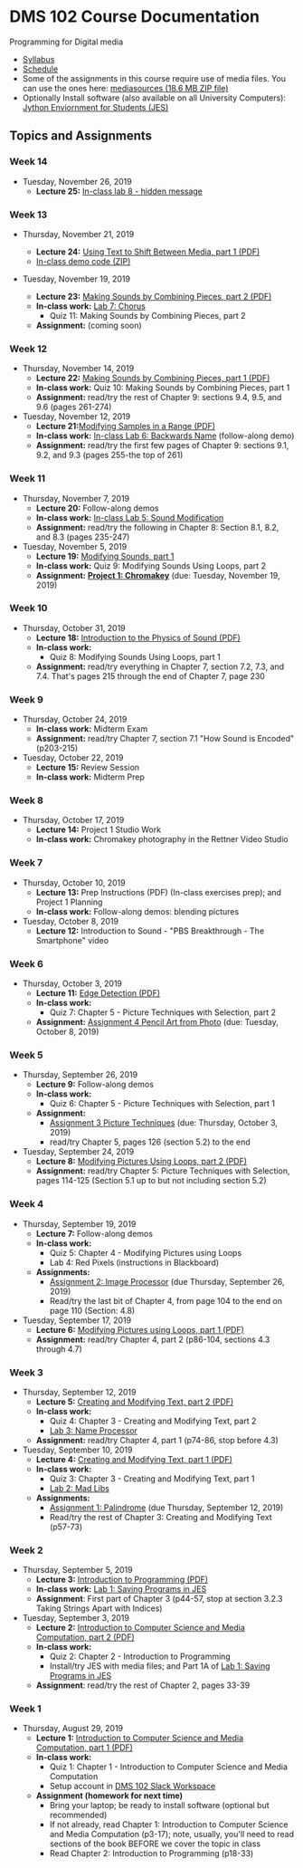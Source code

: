 # DMS 102 Course Documentation

Programming for Digital media

- [Syllabus](syllabus.md)
- [Schedule](schedule.md) 
- Some of the assignments in this course require use of media files.  You can use the ones here: [mediasources (18.6 MB ZIP file)](media/mediasources.zip)
- Optionally Install software (also available on all University Computers): [Jython Enviornment for Students (JES)](https://github.com/gatech-csl/jes/releases/tag/5.020)

## Topics and Assignments

### Week 14

- Tuesday, November 26, 2019
  - **Lecture 25:** [In-class lab 8 - hidden message](lab08-hidden-message/instructions.md)

### Week 13

- Thursday, November 21, 2019
  - **Lecture 24:** [Using Text to Shift Between Media, part 1 (PDF)](24-using-text-to-shift-between-media/using-text-to-shift-between-media.pdf)
  - [In-class demo code (ZIP)](24-using-text-to-shift-between-media/inclass.zip)

- Tuesday, November 19, 2019
  - **Lecture 23:** [Making Sounds by Combining Pieces, part 2 (PDF)](23-modifying-sounds-by-combining-pieces2/making-sounds-by-combining-pieces2.pdf)
  - **In-class work:** [Lab 7: Chorus](lab07-chorus/instructions.md)
    - Quiz 11: Making Sounds by Combining Pieces, part 2
  - **Assignment:** (coming soon)

### Week 12

- Thursday, November 14, 2019
  - **Lecture 22:** [Making Sounds by Combining Pieces, part 1 (PDF)](22-modifying-sounds-by-combining-pieces/making-sounds-by-combining-pieces.pdf)
  - **In-class work:** Quiz 10: Making Sounds by Combining Pieces, part 1
  - **Assignment:** read/try the rest of Chapter 9: sections 9.4, 9.5, and 9.6 (pages 261-274)
- Tuesday, November 12, 2019
  - **Lecture 21:**[Modifying Samples in a Range (PDF)](21-modifying-samples-in-a-range/modifying-samples-in-a-range.pdf)
  - **In-class work:** [In-class Lab 6: Backwards Name](lab06-backwards-name/instructions.md) (follow-along demo)
  - **Assignment:** read/try the first few pages of Chapter 9: sections 9.1, 9.2, and 9.3 (pages 255-the top of 261)

### Week 11

- Thursday, November 7, 2019
  - **Lecture 20:** Follow-along demos
  - **In-class work:** [In-class Lab 5: Sound Modification](lab05-sound-modification/instructions.md)
  - **Assignment:** read/try the following in Chapter 8: Section 8.1, 8.2, and 8.3 (pages 235-247)
- Tuesday, November 5, 2019
  - **Lecture 19:** [Modifying Sounds, part 1](19-modifying-sound1/modifying-sounds1.pdf)
  - **In-class work:** Quiz 9: Modifying Sounds Using Loops, part 2
  - **Assignment:** **[Project 1: Chromakey](project1-chromakey/instructions.md)** (due: Tuesday, November 19, 2019)

### Week 10

- Thursday, October 31, 2019
  - **Lecture 18:** [Introduction to the Physics of Sound (PDF)](18-introduction-sound/introduction-sound.pdf)
  - **In-class work:** 
    - Quiz 8: Modifying Sounds Using Loops, part 1
  - **Assignment:** read/try everything in Chapter 7, section 7.2, 7.3, and 7.4. That's pages 215 through the end of Chapter 7, page 230

### Week 9

- Thursday, October 24, 2019
  - **In-class work:** Midterm Exam
  - **Assignment:** read/try Chapter 7, section 7.1 "How Sound is Encoded"(p203-215)
- Tuesday, October 22, 2019
  - **Lecture 15:** Review Session
  - **In-class work:** Midterm Prep

### Week 8

- Thursday, October 17, 2019
  - **Lecture 14:** Project 1 Studio Work
  - **In-class work:** Chromakey photography in the Rettner Video Studio

### Week 7

- Thursday, October 10, 2019
  - **Lecture 13:** Prep Instructions (PDF) (In-class exercises prep); and Project 1 Planning
  - **In-class work:** Follow-along demos: blending pictures
- Tuesday, October 8, 2019
  - **Lecture 12:** Introduction to Sound - "PBS Breakthrough - The Smartphone" video

### Week 6

- Thursday, October 3, 2019
  - **Lecture 11:** [Edge Detection (PDF)](11-picture-techniques/edge-detection.pdf)
  - **In-class work:** 
    - Quiz 7: Chapter 5 - Picture Techniques with Selection, part 2
  - **Assignment:** [Assignment 4 Pencil Art from Photo](assignment04-pencil-art-from-photo/instructions.md) (due: Tuesday, October 8, 2019)

### Week 5

- Thursday, September 26, 2019
  - **Lecture 9:** Follow-along demos
  - **In-class work:** 
    - Quiz 6: Chapter 5 - Picture Techniques with Selection, part 1
  - **Assignment:**
    - [Assignment 3 Picture Techniques](assignment03-picture-techniques/instructions.md) (due: Thursday, October 3, 2019)
    - read/try Chapter 5, pages 126 (section 5.2) to the end
- Tuesday, September 24, 2019
  - **Lecture 8:** [Modifying Pictures Using Loops, part 2 (PDF)](08-modifying-pictures-using-loops2/modifying-pictures-using-loops2.pdf)
  - **Assignment:** read/try Chapter 5: Picture Techniques with Selection, pages 114-125 (Section 5.1 up to but not including section 5.2)

### Week 4

- Thursday, September 19, 2019
  - **Lecture 7:** Follow-along demos
  - **In-class work:** 
    - Quiz 5: Chapter 4 - Modifying Pictures using Loops
    - Lab 4: Red Pixels (instructions in Blackboard)
  - **Assignments:** 
    - [Assignment 2: Image Processor](assignment02-image-processor/instructions.md) (due Thursday, September 26, 2019)
    - Read/try the last bit of Chapter 4, from page 104 to the end on page 110 (Section: 4.8)
- Tuesday, September 17, 2019
  - **Lecture 6:** [Modifying Pictures using Loops, part 1 (PDF)](06-modifying-pictures-using-loops1/modifying-pictures-using-loops1.pdf)
  - **Assignment:** read/try Chapter 4, part 2 (p86-104, sections 4.3 through 4.7)

### Week 3

- Thursday, September 12, 2019
  - **Lecture 5:** [Creating and Modifying Text, part 2 (PDF)](05-creating-modifying-text2/creating-modifying-text2.pdf)
  - **In-class work:**
    - Quiz 4: Chapter 3 - Creating and Modifying Text, part 2
    - [Lab 3: Name Processor](lab03-name-processor/instructions.md)
  - **Assignment:** read/try Chapter 4, part 1 (p74-86, stop before 4.3)
- Tuesday, September 10, 2019
  - **Lecture 4:** [Creating and Modifying Text, part 1 (PDF)](04-creating-modifying-text1/creating-modifying-text1.pdf)
  - **In-class work:** 
    - Quiz 3: Chapter 3 - Creating and Modifying Text, part 1
    - [Lab 2: Mad Libs](lab02-mad-libs/instructions.md)
  - **Assignments:**
    - [Assignment 1: Palindrome](assignment01-palindrome/instructions.md) (due Thursday, September 12, 2019)
    - Read/try the rest of Chapter 3: Creating and Modifying Text (p57-73)

### Week 2

- Thursday, September 5, 2019
  - **Lecture 3:** [Introduction to Programming (PDF)](03-introduction-to-programming/introduction-programming.pdf)
  - **In-class work:** [Lab 1: Saving Programs in JES](lab01-saving-programs-jes/instructions.md)
  - **Assignment**: First part of Chapter 3 (p44-57, stop at section 3.2.3 Taking Strings Apart with Indices)
- Tuesday, September 3, 2019
  - **Lecture 2:** [Introduction to Computer Science and Media Computation, part 2 (PDF)](02-introduction-computer-science-2/introduction-computer-science2.pdf)
  - **In-class work:**
    - Quiz 2: Chapter 2 - Introduction to Programming
    - Install/try JES with media files; and Part 1A of [Lab 1: Saving Programs in JES](lab01-saving-programs-jes/instructions.md)
  - **Assignment**: read/try the rest of Chapter 2, pages 33-39

### Week 1

- Thursday, August 29, 2019
  - **Lecture 1:** [Introduction to Computer Science and Media Computation, part 1 (PDF)](01-introduction-computer-science/introduction-computer-science.pdf)
  - **In-class work:** 
    - Quiz 1: Chapter 1 - Introduction to Computer Science and Media Computation
    - Setup account in [DMS 102 Slack Workspace](https://join.slack.com/t/dms-102/signup)
  - **Assignment (homework for next time)**
    - Bring your laptop; be ready to install software (optional but recommended)
    - If not already, read Chapter 1: Introduction to Computer Science and Media Computation (p3-17); note, usually, you'll need to read sections of the book BEFORE we cover the topic in class
    - Read Chapter 2: Introduction to Programming (p18-33)

